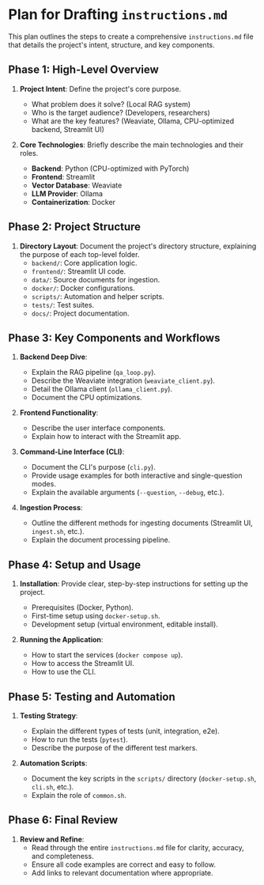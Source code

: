 # Plan for Drafting `instructions.md`

This plan outlines the steps to create a comprehensive `instructions.md` file that details the project's intent, structure, and key components.

## Phase 1: High-Level Overview

1.  **Project Intent**: Define the project's core purpose.
    -   What problem does it solve? (Local RAG system)
    -   Who is the target audience? (Developers, researchers)
    -   What are the key features? (Weaviate, Ollama, CPU-optimized backend, Streamlit UI)

2.  **Core Technologies**: Briefly describe the main technologies and their roles.
    -   **Backend**: Python (CPU-optimized with PyTorch)
    -   **Frontend**: Streamlit
    -   **Vector Database**: Weaviate
    -   **LLM Provider**: Ollama
    -   **Containerization**: Docker

## Phase 2: Project Structure

1.  **Directory Layout**: Document the project's directory structure, explaining the purpose of each top-level folder.
    -   `backend/`: Core application logic.
    -   `frontend/`: Streamlit UI code.
    -   `data/`: Source documents for ingestion.
    -   `docker/`: Docker configurations.
    -   `scripts/`: Automation and helper scripts.
    -   `tests/`: Test suites.
    -   `docs/`: Project documentation.

## Phase 3: Key Components and Workflows

1.  **Backend Deep Dive**:
    -   Explain the RAG pipeline (`qa_loop.py`).
    -   Describe the Weaviate integration (`weaviate_client.py`).
    -   Detail the Ollama client (`ollama_client.py`).
    -   Document the CPU optimizations.

2.  **Frontend Functionality**:
    -   Describe the user interface components.
    -   Explain how to interact with the Streamlit app.

3.  **Command-Line Interface (CLI)**:
    -   Document the CLI's purpose (`cli.py`).
    -   Provide usage examples for both interactive and single-question modes.
    -   Explain the available arguments (`--question`, `--debug`, etc.).

4.  **Ingestion Process**:
    -   Outline the different methods for ingesting documents (Streamlit UI, `ingest.sh`, etc.).
    -   Explain the document processing pipeline.

## Phase 4: Setup and Usage

1.  **Installation**: Provide clear, step-by-step instructions for setting up the project.
    -   Prerequisites (Docker, Python).
    -   First-time setup using `docker-setup.sh`.
    -   Development setup (virtual environment, editable install).

2.  **Running the Application**:
    -   How to start the services (`docker compose up`).
    -   How to access the Streamlit UI.
    -   How to use the CLI.

## Phase 5: Testing and Automation

1.  **Testing Strategy**:
    -   Explain the different types of tests (unit, integration, e2e).
    -   How to run the tests (`pytest`).
    -   Describe the purpose of the different test markers.

2.  **Automation Scripts**:
    -   Document the key scripts in the `scripts/` directory (`docker-setup.sh`, `cli.sh`, etc.).
    -   Explain the role of `common.sh`.

## Phase 6: Final Review

1.  **Review and Refine**:
    -   Read through the entire `instructions.md` file for clarity, accuracy, and completeness.
    -   Ensure all code examples are correct and easy to follow.
    -   Add links to relevant documentation where appropriate.

